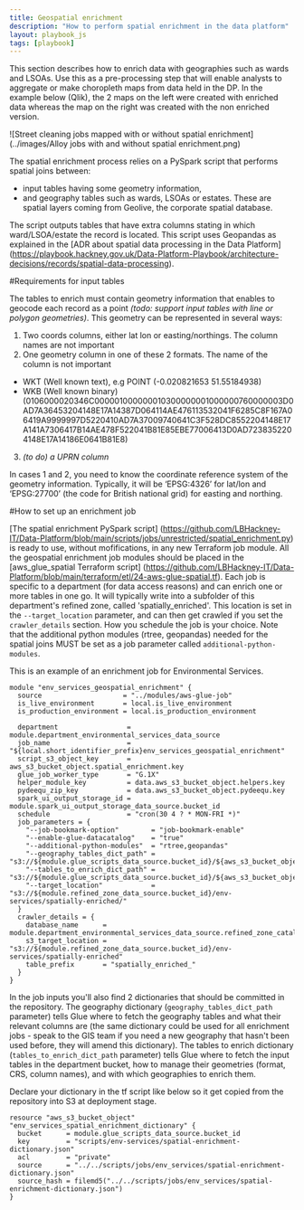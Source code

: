 ```yaml
---
title: Geospatial enrichment
description: "How to perform spatial enrichment in the data platform"
layout: playbook_js
tags: [playbook]
---
```


This section describes how to enrich data with geographies such as wards and LSOAs. 
Use this as a pre-processing step that will enable analysts to aggregate or make choropleth maps from data held in the DP. In the example below (Qlik), the 2 maps on the left were created with enriched data whereas the map on the right was created with the non enriched version.

![Street cleaning jobs mapped with or without spatial enrichment](../images/Alloy jobs with and without spatial enrichment.png)

The spatial enrichment process relies on a PySpark script that performs spatial joins between: 
- input tables having some geometry information, 
- and geography tables such as wards, LSOAs or estates. These are spatial layers coming from Geolive, the corporate spatial database. 

The script outputs tables that have extra columns stating in which ward/LSOA/estate the record is located.
This script uses Geopandas as explained in the [ADR about spatial data processing in the Data Platform] (https://playbook.hackney.gov.uk/Data-Platform-Playbook/architecture-decisions/records/spatial-data-processing).

#Requirements for input tables

The tables to enrich must contain geometry information that enables to geocode each record as a point *(todo: support input tables with line or polygon geometries)*. This geometry can be represented in several ways:
1. Two coords columns, either lat lon or easting/northings. The column names are not important
2. One geometry column in one of these 2 formats. The name of the column is not important
- WKT (Well known text), e.g POINT (-0.020821653 51.55184938) 
- WKB (Well known binary) (0106000020346C000001000000010300000001000000760000003D0AD7A36453204148E17A14387D064114AE476113532041F6285C8F167A06419A9999997D5220410AD7A37009740641C3F528DC8552204148E17A141A7306417B14AE478F522041B81E85EBE77006413D0AD7238352204148E17A14186E0641B81E8)
3. *(to do) a UPRN column*

In cases 1 and 2, you need to know the coordinate reference system of the geometry information. Typically, it will be ‘EPSG:4326’ for lat/lon and ‘EPSG:27700’ (the code for British national grid) for easting and northing.

#How to set up an enrichment job

[The spatial enrichment PySpark script] (https://github.com/LBHackney-IT/Data-Platform/blob/main/scripts/jobs/unrestricted/spatial_enrichment.py) is ready to use, without mofifications, in any new Terraform job module. All the geospatial enrichment job modules should be placed in the [aws_glue_spatial Terraform script] (https://github.com/LBHackney-IT/Data-Platform/blob/main/terraform/etl/24-aws-glue-spatial.tf). Each job is specific to a department (for data access reasons) and can enrich one or more tables in one go. It will typically write into a subfolder of this department's refined zone, called 'spatially_enriched'. This location is set in the `--target_location` parameter, and can then get crawled if you set the `crawler_details` section. How you schedule the job is your choice. Note that the additional python modules (rtree, geopandas) needed for the spatial joins MUST be set as a job parameter called `additional-python-modules`.

This is an example of an enrichment job for Environmental Services.

```
module "env_services_geospatial_enrichment" {
  source                    = "../modules/aws-glue-job"
  is_live_environment       = local.is_live_environment
  is_production_environment = local.is_production_environment

  department                 = module.department_environmental_services_data_source
  job_name                   = "${local.short_identifier_prefix}env_services_geospatial_enrichment"
  script_s3_object_key       = aws_s3_bucket_object.spatial_enrichment.key
  glue_job_worker_type       = "G.1X"
  helper_module_key          = data.aws_s3_bucket_object.helpers.key
  pydeequ_zip_key            = data.aws_s3_bucket_object.pydeequ.key
  spark_ui_output_storage_id = module.spark_ui_output_storage_data_source.bucket_id
  schedule                   = "cron(30 4 ? * MON-FRI *)"
  job_parameters = {
    "--job-bookmark-option"        = "job-bookmark-enable"
    "--enable-glue-datacatalog"    = "true"
    "--additional-python-modules"  = "rtree,geopandas"
    "--geography_tables_dict_path" = "s3://${module.glue_scripts_data_source.bucket_id}/${aws_s3_bucket_object.geography_tables_dictionary.key}"
    "--tables_to_enrich_dict_path" = "s3://${module.glue_scripts_data_source.bucket_id}/${aws_s3_bucket_object.env_services_spatial_enrichment_dictionary.key}"
    "--target_location"            = "s3://${module.refined_zone_data_source.bucket_id}/env-services/spatially-enriched/"
  }
  crawler_details = {
    database_name      = module.department_environmental_services_data_source.refined_zone_catalog_database_name
    s3_target_location = "s3://${module.refined_zone_data_source.bucket_id}/env-services/spatially-enriched"
    table_prefix       = "spatially_enriched_"
  }
}
```

In the job inputs you'll also find 2 dictionaries that should be committed in the repository. 
The geography dictionary (`geography_tables_dict_path` parameter) tells Glue where to fetch the geography tables and what their relevant columns are (the same dictionary could be used for all enrichment jobs - speak to the GIS team if you need a new geography that hasn't been used before, they will amend this dictionary).
The tables to enrich dictionary (`tables_to_enrich_dict_path` parameter) tells Glue where to fetch the input tables in the department bucket, how to manage their geometries (format, CRS, column names), and with which geographies to enrich them.

Declare your dictionary in the tf script like below so it get copied from the repository into S3 at deployment stage.

```
resource "aws_s3_bucket_object" "env_services_spatial_enrichment_dictionary" {
  bucket      = module.glue_scripts_data_source.bucket_id
  key         = "scripts/env-services/spatial-enrichment-dictionary.json"
  acl         = "private"
  source      = "../../scripts/jobs/env_services/spatial-enrichment-dictionary.json"
  source_hash = filemd5("../../scripts/jobs/env_services/spatial-enrichment-dictionary.json")
}
```



